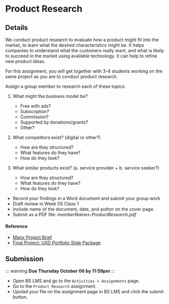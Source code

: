 # Product Research

## Details

We conduct product research to evaluate how a product might fit into the market, to learn what the desired characteristics might be. It helps companies to understand what the customers really want, and what is likely to succeed in the market using available technology. It can help to refine new product ideas.

For this assignment, you will get together with 3-4 students working on the same project as you are to conduct product research.

Assign a group member to research each of these topics:

1. What might the business model be?
    - Free with ads?
    - Subscription?
    - Commission?
    - Supported by donations/grants?
    - Other?

2. What competitors exist? (digital or other?)
    - How are they structured?
    - What features do they have?
    - How do they look?

3. What similar products exist? (a. service provider + b. service seeker?)
    - How are they structured?
    - What features do they have?
    - How do they look?


- Record your findings in a Word document and submit your group work 
- Draft review in Week 05 Class 1
- Include name of the document, date, and author on the cover page.
- Submit as a PDF file: _memberNames-ProductResearch.pdf_



#### Reference
- [Major Project Brief](project-brief.md)
- [Final Project: UXD Portfolio Slide Package](proj.md)



## Submission

::: warning
**Due Thursday October 06 by 11:59pm**
:::

- Open BS LMS and go to the `Activities > Assignments` page.
- Go to the `Product Research` assignment.
- Upolad your file on the assignment page in BS LMS and click the submit button.